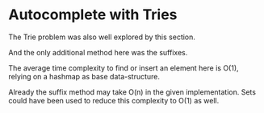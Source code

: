 # Autocomplete with Tries

The Trie problem was also well explored by this section.

And the only additional method here was the suffixes.

The average time complexity to find or insert an element here is O(1), relying on a hashmap as base data-structure.

Already the suffix method may take O(n) in the given implementation. Sets could have been used to reduce this complexity to O(1) as well.
